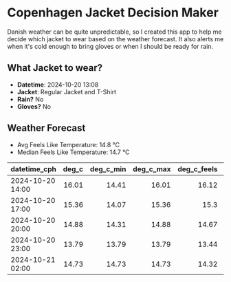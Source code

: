 
# Copenhagen Jacket Decision Maker

Danish weather can be quite unpredictable, so I created this app to help me decide which jacket to wear based on the weather forecast. 
It also alerts me when it's cold enough to bring gloves or when I should be ready for rain.

## What Jacket to wear?

- **Datetime**: 2024-10-20 13:08
- **Jacket**: Regular Jacket and T-Shirt
- **Rain?** No
- **Gloves?** No

## Weather Forecast
- Avg Feels Like Temperature: 14.8 °C
- Median Feels Like Temperature: 14.7 °C

| datetime_cph     |   deg_c |   deg_c_min |   deg_c_max |   deg_c_feels | weather   | wind   | rain   |
|:-----------------|--------:|------------:|------------:|--------------:|:----------|:-------|:-------|
| 2024-10-20 14:00 |   16.01 |       14.41 |       16.01 |         16.12 | Clouds    | Medium | None   |
| 2024-10-20 17:00 |   15.36 |       14.07 |       15.36 |         15.3  | Clouds    | High   | None   |
| 2024-10-20 20:00 |   14.88 |       14.31 |       14.88 |         14.67 | Clouds    | High   | None   |
| 2024-10-20 23:00 |   13.79 |       13.79 |       13.79 |         13.44 | Clouds    | High   | None   |
| 2024-10-21 02:00 |   14.73 |       14.73 |       14.73 |         14.32 | Clouds    | High   | None   |
        